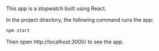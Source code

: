 This app is a stopwatch built using React.

In the project directory, the following command runs the app:

```bash
npm start
```

Then open http://localhost:3000/ to see the app.


